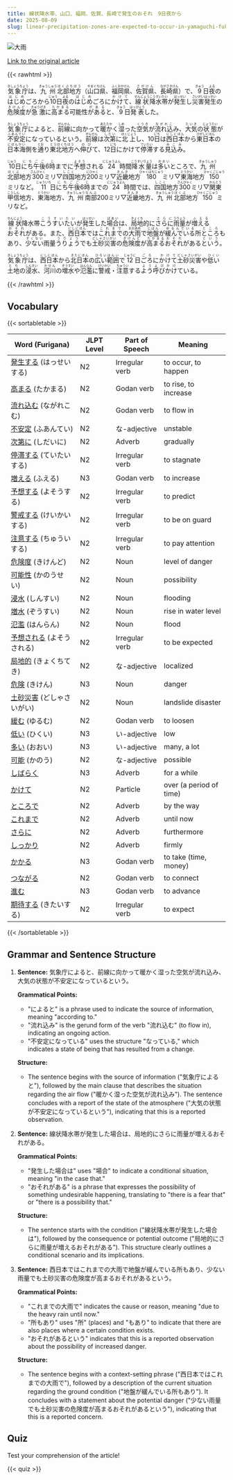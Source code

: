 ```yaml
---
title: 線状降水帯、山口、福岡、佐賀、長崎で発生のおそれ　9日夜から
date: 2025-08-09
slug: linear-precipitation-zones-are-expected-to-occur-in-yamaguchi-fukuoka-saga-and-nagasaki-from-the-night-of-the-9th
---
```


![大雨](https://www.asahicom.jp/imgopt/img/f79e192eb5/comm_L/AS20250809001668.jpg "大雨")

[Link to the original article](https://asahi.com/articles/AST8915G2T89TIPE00GM.html?iref=comtop_7_03)

{{< rawhtml >}}
<p><ruby>気象庁<rt>きしょうちょう</rt></ruby>は、<ruby>九州<rt>きゅうしゅう</rt></ruby><ruby>北部<rt>ほくぶ</rt></ruby><ruby>地方<rt>ちほう</rt></ruby>（<ruby>山口県<rt>やまぐちけん</rt></ruby>、<ruby>福岡県<rt>ふくおかけん</rt></ruby>、<ruby>佐賀県<rt>さがけん</rt></ruby>、<ruby>長崎県<rt>ながさきけん</rt></ruby>）で、<ruby>9<rt>きゅう</rt></ruby>日<ruby>夜<rt>よる</rt></ruby>の<ruby>はじめ<rt>はじめ</rt></ruby>ごろから<ruby>10<rt>じゅう</rt></ruby>日<ruby>夜<rt>よる</rt></ruby>の<ruby>はじめ<rt>はじめ</rt></ruby>ごろに<ruby>かけて<rt>かけて</rt></ruby>、<ruby>線状<rt>せんじょう</rt></ruby><ruby>降水帯<rt>こうすいたい</rt></ruby>が<ruby>発生<rt>はっせい</rt></ruby>し<ruby>災害<rt>さいがい</rt></ruby><ruby>発生<rt>はっせい</rt></ruby>の<ruby>危険度<rt>きけんど</rt></ruby>が<ruby>急激<rt>きゅうげき</rt></ruby>に<ruby>高まる<rt>たかまる</rt></ruby>可能性<ruby>が<rt>が</rt></ruby><ruby>ある<rt>ある</rt></ruby>と、<ruby>9<rt>きゅう</rt></ruby>日<ruby>発表<rt>はっぴょう</rt></ruby>した。</p>

<p><ruby>気象庁<rt>きしょうちょう</rt></ruby>によると、<ruby>前線<rt>ぜんせん</rt></ruby>に向かって<ruby>暖か<rt>あたたか</rt></ruby>く<ruby>湿<rt>しめ</rt></ruby>った<ruby>空気<rt>くうき</rt></ruby>が<ruby>流れ込<rt>ながれこ</rt></ruby>み、<ruby>大気<rt>たいき</rt></ruby>の<ruby>状態<rt>じょうたい</rt></ruby>が<ruby>不安定<rt>ふあんてい</rt></ruby>になっているという。<ruby>前線<rt>ぜんせん</rt></ruby>は<ruby>次第<rt>しだい</rt></ruby>に<ruby>北上<rt>ほくじょう</rt></ruby>し、10<ruby>日<rt>にち</rt></ruby>は<ruby>西日本<rt>にしにほん</rt></ruby>から<ruby>東日本<rt>ひがしにほん</rt></ruby>の<ruby>日本海<rt>にほんかい</rt></ruby>側を<ruby>通<rt>とお</rt></ruby>り<ruby>東北地方<rt>とうほくちほう</rt></ruby>へ<ruby>伸び<rt>のび</rt></ruby>て、12<ruby>日<rt>にち</rt></ruby>にかけて<ruby>停滞<rt>ていたい</rt></ruby>する<ruby>見込み<rt>みこみ</rt></ruby>。</p>

<p><ruby>10<rt>じゅう</rt></ruby>日<ruby>にち<rt>にち</rt></ruby><ruby>午後<rt>ごご</rt></ruby>6<ruby>時<rt>じ</rt></ruby>までに<ruby>予想<rt>よそう</rt></ruby>される<ruby>24<rt>にじゅうよん</rt></ruby>時間<ruby>降水量<rt>こうすいりょう</rt></ruby>は<ruby>多い<rt>おおい</rt></ruby>ところで、<ruby>九州<rt>きゅうしゅう</rt></ruby><ruby>北部<rt>ほくぶ</rt></ruby>地方<ruby>300<rt>さんびゃく</rt></ruby>ミリ▽<ruby>四国<rt>しこく</rt></ruby>地方<ruby>200<rt>にひゃく</rt></ruby>ミリ▽<ruby>近畿<rt>きんき</rt></ruby>地方<ruby>180<rt>ひゃくはちじゅう</rt></ruby>ミリ▽<ruby>東海<rt>とうかい</rt></ruby>地方<ruby>150<rt>ひゃくごじゅう</rt></ruby>ミリなど。<ruby>11<rt>じゅういち</rt></ruby>日<ruby>にち<rt>にち</rt></ruby><ruby>午後<rt>ごご</rt></ruby>6<ruby>時<rt>じ</rt></ruby>までの<ruby>24<rt>にじゅうよん</rt></ruby>時間では、<ruby>四国<rt>しこく</rt></ruby>地方<ruby>300<rt>さんびゃく</rt></ruby>ミリ▽<ruby>関東<rt>かんとう</rt></ruby><ruby>甲信<rt>こうしん</rt></ruby>地方、<ruby>東海<rt>とうかい</rt></ruby>地方、<ruby>九州<rt>きゅうしゅう</rt></ruby><ruby>南部<rt>なんぶ</rt></ruby>200ミリ▽<ruby>近畿<rt>きんき</rt></ruby>地方、<ruby>九州<rt>きゅうしゅう</rt></ruby><ruby>北部<rt>ほくぶ</rt></ruby>地方<ruby>150<rt>ひゃくごじゅう</rt></ruby>ミリなど。</p>

<p><ruby>線状<rt>せんじょう</rt></ruby>降水帯<ruby>こうすいたい<rt>こうすいたい</rt></ruby>が<ruby>発生<rt>はっせい</rt></ruby>した<ruby>場合<rt>ばあい</rt></ruby>は、<ruby>局地<rt>きょくち</rt></ruby>的に<ruby>さらに<rt>さらに</rt></ruby><ruby>雨量<rt>うりょう</rt></ruby>が<ruby>増える<rt>ふえる</rt></ruby><ruby>おそれ<rt>おそれ</rt></ruby>がある。また、<ruby>西日本<rt>にしにほん</rt></ruby>では<ruby>これまで<rt>これまで</rt></ruby>の<ruby>大雨<rt>おおあめ</rt></ruby>で<ruby>地盤<rt>じばん</rt></ruby>が<ruby>緩んでいる<rt>ゆるんでいる</rt></ruby>所<ruby>ところ<rt>ところ</rt></ruby>もあり、<ruby>少ない<rt>すくない</rt></ruby>雨量<ruby>うりょう<rt>うりょう</rt></ruby>でも<ruby>土砂災害<rt>どしゃさいがい</rt></ruby>の<ruby>危険度<rt>きけんど</rt></ruby>が<ruby>高まる<rt>たかまる</rt></ruby><ruby>おそれ<rt>おそれ</rt></ruby>がある<ruby>という<rt>という</rt></ruby>。</p>

<p><ruby>気象庁<rt>きしょうちょう</rt></ruby>は、<ruby>西日本<rt>にしにほん</rt></ruby>から<ruby>北日本<rt>きたにほん</rt></ruby>の<ruby>広い<rt>ひろい</rt></ruby><ruby>範囲<rt>はんい</rt></ruby>で<ruby>12<rt>じゅうに</rt></ruby>日<ruby>ごろ<rt>ごろ</rt></ruby>に<ruby>かけて<rt>かけて</rt></ruby><ruby>土砂災害<rt>どしゃさいがい</rt></ruby>や<ruby>低い<rt>ひくい</rt></ruby><ruby>土地<rt>とち</rt></ruby>の<ruby>浸水<rt>しんすい</rt></ruby>、<ruby>河川<rt>かせん</rt></ruby>の<ruby>増水<rt>ぞうすい</rt></ruby>や<ruby>氾濫<rt>はんらん</rt></ruby>に<ruby>警戒<rt>けいかい</rt></ruby>・<ruby>注意<rt>ちゅうい</rt></ruby>する<ruby>よう<rt>よう</rt></ruby><ruby>呼びかけ<rt>よびかけ</rt></ruby>ている。</p>
{{< /rawhtml >}}

## Vocabulary


{{< sortabletable >}}

| Word (Furigana)          | JLPT Level | Part of Speech       | Meaning                          |
|--------------------------|------------|----------------------|----------------------------------|
|[発生する](https://jisho.org/search/%E7%99%BA%E7%94%9F%E3%81%99%E3%82%8B) (はっせいする)| N2         | Irregular verb       | to occur, to happen              |
|[高まる](https://jisho.org/search/%E9%AB%98%E3%81%BE%E3%82%8B) (たかまる)| N2         | Godan verb           | to rise, to increase             |
|[流れ込む](https://jisho.org/search/%E6%B5%81%E3%82%8C%E8%BE%BC%E3%82%80) (ながれこむ)| N2         | Godan verb           | to flow in                       |
|[不安定](https://jisho.org/search/%E4%B8%8D%E5%AE%89%E5%AE%9A) (ふあんてい)| N2         | な-adjective         | unstable                         |
|[次第に](https://jisho.org/search/%E6%AC%A1%E7%AC%AC%E3%81%AB) (しだいに)| N2         | Adverb               | gradually                        |
|[停滞する](https://jisho.org/search/%E5%81%9C%E6%BB%9E%E3%81%99%E3%82%8B) (ていたいする)| N2         | Irregular verb       | to stagnate                      |
|[増える](https://jisho.org/search/%E5%A2%97%E3%81%88%E3%82%8B) (ふえる)| N3         | Godan verb           | to increase                      |
|[予想する](https://jisho.org/search/%E4%BA%88%E6%83%B3%E3%81%99%E3%82%8B) (よそうする)| N2         | Irregular verb       | to predict                       |
|[警戒する](https://jisho.org/search/%E8%AD%A6%E6%88%92%E3%81%99%E3%82%8B) (けいかいする)| N2         | Irregular verb       | to be on guard                   |
|[注意する](https://jisho.org/search/%E6%B3%A8%E6%84%8F%E3%81%99%E3%82%8B) (ちゅういする)| N2         | Irregular verb       | to pay attention                 |
|[危険度](https://jisho.org/search/%E5%8D%B1%E9%99%BA%E5%BA%A6) (きけんど)| N2         | Noun                 | level of danger                  |
|[可能性](https://jisho.org/search/%E5%8F%AF%E8%83%BD%E6%80%A7) (かのうせい)| N2         | Noun                 | possibility                       |
|[浸水](https://jisho.org/search/%E6%B5%B8%E6%B0%B4) (しんすい)| N2         | Noun                 | flooding                         |
|[増水](https://jisho.org/search/%E5%A2%97%E6%B0%B4) (ぞうすい)| N2         | Noun                 | rise in water level              |
|[氾濫](https://jisho.org/search/%E6%B0%BE%E6%BF%AB) (はんらん)| N2         | Noun                 | flood                            |
|[予想される](https://jisho.org/search/%E4%BA%88%E6%83%B3%E3%81%95%E3%82%8C%E3%82%8B) (よそうされる)| N2       | Irregular verb       | to be expected                   |
|[局地的](https://jisho.org/search/%E5%B1%80%E5%9C%B0%E7%9A%84) (きょくちてき)| N2         | な-adjective         | localized                        |
|[危険](https://jisho.org/search/%E5%8D%B1%E9%99%BA) (きけん)| N3         | Noun                 | danger                           |
|[土砂災害](https://jisho.org/search/%E5%9C%9F%E7%A0%82%E7%81%BD%E5%AE%B3) (どしゃさいがい)| N2       | Noun                 | landslide disaster               |
|[緩む](https://jisho.org/search/%E7%B7%A9%E3%82%80) (ゆるむ)| N2         | Godan verb           | to loosen                        |
|[低い](https://jisho.org/search/%E4%BD%8E%E3%81%84) (ひくい)| N3         | い-adjective         | low                              |
|[多い](https://jisho.org/search/%E5%A4%9A%E3%81%84) (おおい)| N3         | い-adjective         | many, a lot                      |
|[可能](https://jisho.org/search/%E5%8F%AF%E8%83%BD) (かのう)| N2         | な-adjective         | possible                         |
|[しばらく](https://jisho.org/search/%E3%81%97%E3%81%B0%E3%82%89%E3%81%8F)| N3         | Adverb               | for a while                      |
|[かけて](https://jisho.org/search/%E3%81%8B%E3%81%91%E3%81%A6)| N2         | Particle             | over (a period of time)         |
|[ところで](https://jisho.org/search/%E3%81%A8%E3%81%93%E3%82%8D%E3%81%A7)| N2         | Adverb               | by the way                      |
|[これまで](https://jisho.org/search/%E3%81%93%E3%82%8C%E3%81%BE%E3%81%A7)| N2         | Adverb               | until now                       |
|[さらに](https://jisho.org/search/%E3%81%95%E3%82%89%E3%81%AB)| N2         | Adverb               | furthermore                      |
|[しっかり](https://jisho.org/search/%E3%81%97%E3%81%A3%E3%81%8B%E3%82%8A)| N2         | Adverb               | firmly                           |
|[かかる](https://jisho.org/search/%E3%81%8B%E3%81%8B%E3%82%8B)| N3         | Godan verb           | to take (time, money)           |
|[つながる](https://jisho.org/search/%E3%81%A4%E3%81%AA%E3%81%8C%E3%82%8B)| N2         | Godan verb           | to connect                       |
|[進む](https://jisho.org/search/%E9%80%B2%E3%82%80)| N3         | Godan verb           | to advance                       |
|[期待する](https://jisho.org/search/%E6%9C%9F%E5%BE%85%E3%81%99%E3%82%8B) (きたいする)| N2         | Irregular verb       | to expect                        |

{{< /sortabletable >}}


## Grammar and Sentence Structure

1. **Sentence:** 気象庁によると、前線に向かって暖かく湿った空気が流れ込み、大気の状態が不安定になっているという。

   **Grammatical Points:**
   - "によると" is a phrase used to indicate the source of information, meaning "according to."
   - "流れ込み" is the gerund form of the verb "流れ込む" (to flow in), indicating an ongoing action.
   - "不安定になっている" uses the structure "なっている," which indicates a state of being that has resulted from a change.

   **Structure:**
   - The sentence begins with the source of information ("気象庁によると"), followed by the main clause that describes the situation regarding the air flow ("暖かく湿った空気が流れ込み"). The sentence concludes with a report of the state of the atmosphere ("大気の状態が不安定になっているという"), indicating that this is a reported observation.

2. **Sentence:** 線状降水帯が発生した場合は、局地的にさらに雨量が増えるおそれがある。

   **Grammatical Points:**
   - "発生した場合は" uses "場合" to indicate a conditional situation, meaning "in the case that."
   - "おそれがある" is a phrase that expresses the possibility of something undesirable happening, translating to "there is a fear that" or "there is a possibility that."

   **Structure:**
   - The sentence starts with the condition ("線状降水帯が発生した場合は"), followed by the consequence or potential outcome ("局地的にさらに雨量が増えるおそれがある"). This structure clearly outlines a conditional scenario and its implications.

3. **Sentence:** 西日本ではこれまでの大雨で地盤が緩んでいる所もあり、少ない雨量でも土砂災害の危険度が高まるおそれがあるという。

   **Grammatical Points:**
   - "これまでの大雨で" indicates the cause or reason, meaning "due to the heavy rain until now."
   - "所もあり" uses "所" (places) and "もあり" to indicate that there are also places where a certain condition exists.
   - "おそれがあるという" indicates that this is a reported observation about the possibility of increased danger.

   **Structure:**
   - The sentence begins with a context-setting phrase ("西日本ではこれまでの大雨で"), followed by a description of the current situation regarding the ground condition ("地盤が緩んでいる所もあり"). It concludes with a statement about the potential danger ("少ない雨量でも土砂災害の危険度が高まるおそれがあるという"), indicating that this is a reported concern.

## Quiz

Test your comprehension of the article!

{{< quiz >}}
